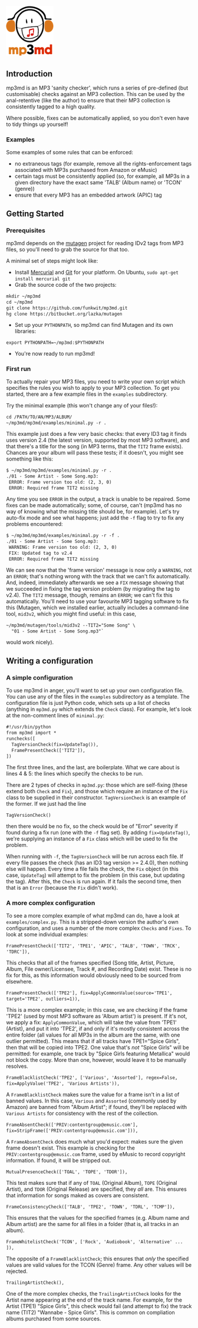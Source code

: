 # ![mp3md](resources/mp3md-sm.png)

## Introduction 

mp3md is an MP3 'sanity checker', which runs a series of pre-defined (but customisable) checks against 
an MP3 collection. This can be used by the anal-retentive (like the author) to ensure that their MP3
collection is consistently tagged to a high quality.

Where possible, fixes can be automatically applied, so you don't even have to tidy things up yourself!

### Examples 

Some examples of some rules that can be enforced:

* no extraneous tags (for example, remove all the rights-enforcement tags associated with MP3s 
purchased from Amazon or eMusic)
* certain tags must be consistently applied (so, for example, all MP3s in a given directory 
have the exact same 'TALB' (Album name) or 'TCON' (genre))
* ensure that every MP3 has an embedded artwork (APIC) tag

## Getting Started

### Prerequisites

mp3md depends on the [mutagen](https://bitbucket.org/lazka/mutagen) project for reading IDv2 tags from MP3 files, so you'll need to grab the source for that too.

A minimal set of steps might look like:

* Install [Mercurial](http://mercurial.selenic.com/) and [Git](http://git-scm.com/) for your platform. On Ubuntu, `sudo apt-get install mercurial git`
* Grab the source code of the two projects: 

```
mkdir ~/mp3md
cd ~/mp3md
git clone https://github.com/funkwit/mp3md.git
hg clone https://bitbucket.org/lazka/mutagen
```

* Set up your `PYTHONPATH`, so mp3md can find Mutagen and its own libraries:

```
export PYTHONPATH=~/mp3md:$PYTHONPATH
```

* You're now ready to run mp3md! 

### First run

To actually repair your MP3 files, you need to write your own script which specifies the rules you wish to apply to your MP3 collection. To get you started, there are a few example files in the `examples` subdirectory.

Try the minimal example (this won't change any of your files!):

```
cd /PATH/TO/AN/MP3/ALBUM/
~/mp3md/mp3md/examples/minimal.py -r .
```

This example just does a few very basic checks: that every ID3 tag it finds uses version 2.4 (the latest version, supported by most MP3 software), and that there's a title for the song (in MP3 terms, that the `TIT2` frame exists). Chances are your album will pass these tests; if it doesn't, you might see something like this:

```
$ ~/mp3md/mp3md/examples/minimal.py -r .
./01 - Some Artist - Some Song.mp3:
 ERROR: Frame version too old: (2, 3, 0)
 ERROR: Required frame TIT2 missing
```

Any time you see `ERROR` in the output, a track is unable to be repaired. Some fixes can be made automatically; some, of course, can't (mp3md has no way of knowing what the missing title should be, for example). Let's try auto-fix mode and see what happens; just add the `-f` flag to try to fix any problems encountered:

```
$ ~/mp3md/mp3md/examples/minimal.py -r -f .
./01 - Some Artist - Some Song.mp3:
 WARNING: Frame version too old: (2, 3, 0)
 FIX: Updated tag to v2.4
 ERROR: Required frame TIT2 missing
```

We can see now that the 'frame version' message is now only a `WARNING`, not an `ERROR`; that's nothing wrong with the track that we can't fix automatically. And, indeed, immediately afterwards we see a `FIX` message showing that we succeeded in fixing the tag version problem (by migrating the tag to v2.4). The `TIT2` message, though, remains an `ERROR`; we can't fix this automatically. You'll need to use your favourite MP3 tagging software to fix this (Mutagen, which we installed earlier, actually includes a command-line tool, `mid3v2`, which you might find useful: in this case, 

```
~/mp3md/mutagen/tools/mid3v2 --TIT2="Some Song" \
  "01 - Some Artist - Some Song.mp3"` 
```  

would work nicely).

## Writing a configuration

### A simple configuration

To use mp3md in anger, you'll want to set up your own configuration file. You can use any of the files in the `examples` subdirectory as a template. The configuration file is just Python code, which sets up a list of checks (anything in `mp3md.py` which extends the `Check` class). For example, let's look at the non-comment lines of `minimal.py`:

```
#!/usr/bin/python
from mp3md import *
runchecks([
  TagVersionCheck(fix=UpdateTag()),
  FramePresentCheck(['TIT2']),
])
```

The first three lines, and the last, are boilerplate. What we care about is lines 4 & 5: the lines which specify the checks to be run.

There are 2 types of checks in `mp3md.py`: those which are self-fixing (these extend both `Check` and `Fix`), and those which require an instance of the `Fix` class to be supplied in their constructor. `TagVersionCheck` is an example of the former. If we just had the line

```
TagVersionCheck()
```

then there would be no fix, so the check would be of "Error" severity if found during a fix run (one with the `-f` flag set). By adding `fix=UpdateTag()`, we're supplying an instance of a `Fix` class which will be used to fix the problem.

When running with `-f`, the `TagVersionCheck` will be run across each file. If every file passes the check (has an ID3 tag version >= 2.4.0), then nothing else will happen. Every time a file fails the check, the `Fix` object (in this case, `UpdateTag`) will attempt to fix the problem (in this case, but updating the tag). After this, the `Check` is run again. If it fails the second time, then that is an `Error` (because the `Fix` didn't work).

### A more complex configuration

To see a more complex example of what mp3md can do, have a look at `examples/complex.py`. This is a stripped-down version the author's own configuration, and uses a number of the more complex `Checks` and `Fixes`. To look at some individual examples:

```
FramePresentCheck(['TIT2', 'TPE1', 'APIC', 'TALB', 'TOWN', 'TRCK', 'TDRC']),
```

This checks that all of the frames specified (Song title, Artist, Picture, Album, File owner/Licensee, Track #, and Recording Date) exist. These is no fix for this, as this information would obviously need to be sourced from elsewhere.

```
FramePresentCheck(['TPE2'], fix=ApplyCommonValue(source='TPE1', target='TPE2', outliers=1)),
```

This is a more complex example; in this case, we are checking if the frame 'TPE2' (used by most MP3 software as 'Album artist') is present. If it's not, we apply a fix: `ApplyCommonValue`, which will take the value from 'TPE1' (Artist), and put it into 'TPE2', if and only if it's mostly consistent across the entire folder (all values for all MP3s in the album are the same, with one outlier permitted). This means that if all tracks have TPE1="Spice Girls", then that will be copied into TPE2. One value that's *not* "Spice Girls" will be permitted: for example, one track by "Spice Girls featuring Metallica" would not block the copy. More than one, however, would leave it to be manually resolves.

```
FrameBlacklistCheck('TPE2', ['Various', 'Assorted'], regex=False, fix=ApplyValue('TPE2', 'Various Artists')),
```

A `FrameBlacklistCheck` makes sure the value for a frame isn't in a list of banned values. In this case, `Various` and `Assorted` (commonly used by Amazon) are banned from "Album Artist"; if found, they'll be replaced with `Various Artists` for consistency with the rest of the collection.

```
FrameAbsentCheck(['PRIV:contentgroup@emusic.com'], fix=StripFrame(['PRIV:contentgroup@emusic.com'])),
```

A `FrameAbsentCheck` does much what you'd expect: makes sure the given frame doesn't exist. This example is checking for the `PRIV:contentgroup@emusic.com` frame, used by eMusic to record copyright information. If found, it will be stripped out.

```
MutualPresenceCheck(['TOAL', 'TOPE', 'TDOR']),
```

This test makes sure that if any of `TOAL` (Original Album), `TOPE` (Original Artist), and `TDOR` (Original Release) are specified, they *all* are. This ensures that information for songs maked as covers are consistent.

```
FrameConsistencyCheck(['TALB', 'TPE2', 'TOWN', 'TDRL', 'TCMP']),
```

This ensures that the values for the specified frames (e.g. Album name and Album artist) are the same for all files in a folder (that is, all tracks in an album).

```
FrameWhitelistCheck('TCON', ['Rock', 'Audiobook', 'Alternative' ... ]),
```

The opposite of a `FrameBlacklistCheck`; this ensures that *only* the specified values are valid values for the TCON (Genre) frame. Any other values will be rejected.

```
TrailingArtistCheck(),
```

One of the more complex checks, the `TrailingArtistCheck` looks for the Artist name appearing at the end of the track name. For example, for the Artist (TPE1) "Spice Girls", this check would fail (and attempt to fix) the track name (TIT2) "Wannabe - Spice Girls". This is common on compliation albums purchased from some sources.
